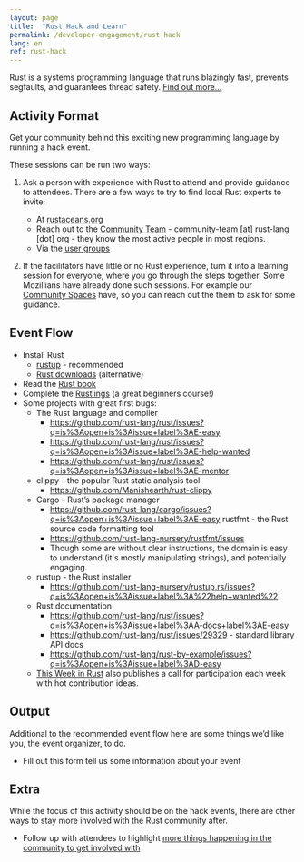 ```yaml
---
layout: page
title:  "Rust Hack and Learn"
permalink: /developer-engagement/rust-hack
lang: en
ref: rust-hack
---
```


Rust is a systems programming language that runs blazingly fast, prevents segfaults, and guarantees thread safety. [Find out more...](https://www.rust-lang.org)

## Activity Format

Get your community behind this exciting new programming language by running a hack event.

These sessions can be run two ways:
1. Ask a person with experience with Rust to attend and provide guidance to attendees. There are a few ways to try to find local Rust experts to invite:

    * At [rustaceans.org](http://www.rustaceans.org/)
    * Reach out to the [Community Team](https://www.rust-lang.org/en-US/team.html#Community-team) - community-team [at] rust-lang [dot] org - they know the most active people in most regions.
    * Via the [user groups](https://www.rust-lang.org/en-US/user-groups.html)

2. If the facilitators have little or no Rust experience, turn it into a learning session for everyone, where you go through the steps together. Some Mozillians have already done such sessions. For example our [Community Spaces](https://wiki.mozilla.org/Participation/Community_Spaces) have, so you can reach out the them to ask for some guidance.

## Event Flow

* Install Rust 
    * [rustup](www.rustup.rs) - recommended
    * [Rust downloads](https://www.rust-lang.org/downloads.html) (alternative)
* Read the [Rust book](https://doc.rust-lang.org/stable/book/)
* Complete the [Rustlings](https://github.com/carols10cents/rustlings) (a great beginners course!)
* Some projects with great first bugs:
    * The Rust language and compiler
        * https://github.com/rust-lang/rust/issues?q=is%3Aopen+is%3Aissue+label%3AE-easy
        * https://github.com/rust-lang/rust/issues?q=is%3Aopen+is%3Aissue+label%3AE-help-wanted
        * https://github.com/rust-lang/rust/issues?q=is%3Aopen+is%3Aissue+label%3AE-mentor
    * clippy - the popular Rust static analysis tool
        * https://github.com/Manishearth/rust-clippy
    * Cargo - Rust’s package manager
        * https://github.com/rust-lang/cargo/issues?q=is%3Aopen+is%3Aissue+label%3AE-easy
    rustfmt - the Rust source code formatting tool
        * https://github.com/rust-lang-nursery/rustfmt/issues
        * Though some are without clear instructions, the domain is easy to understand (it's mostly manipulating strings), and potentially engaging.
    * rustup - the Rust installer
        * https://github.com/rust-lang-nursery/rustup.rs/issues?q=is%3Aopen+is%3Aissue+label%3A%22help+wanted%22
    * Rust documentation
        * https://github.com/rust-lang/rust/issues?q=is%3Aopen+is%3Aissue+label%3AA-docs+label%3AE-easy
        * https://github.com/rust-lang/rust/issues/29329 - standard library API docs
        * https://github.com/rust-lang/rust-by-example/issues?q=is%3Aopen+is%3Aissue+label%3AD-easy
    * [This Week in Rust](https://this-week-in-rust.org/) also publishes a call for participation each week with hot contribution ideas.


## Output
Additional to the recommended event flow here are some things we’d like you, the event organizer, to do.

* Fill out this form tell us some information about your event <add url when ready>

## Extra
While the focus of this activity should be on the hack events, there are other ways to stay more involved with the Rust community after.

* Follow up with attendees to highlight [more things happening in the community to get involved with](https://www.rust-lang.org/en-US/community.html)
